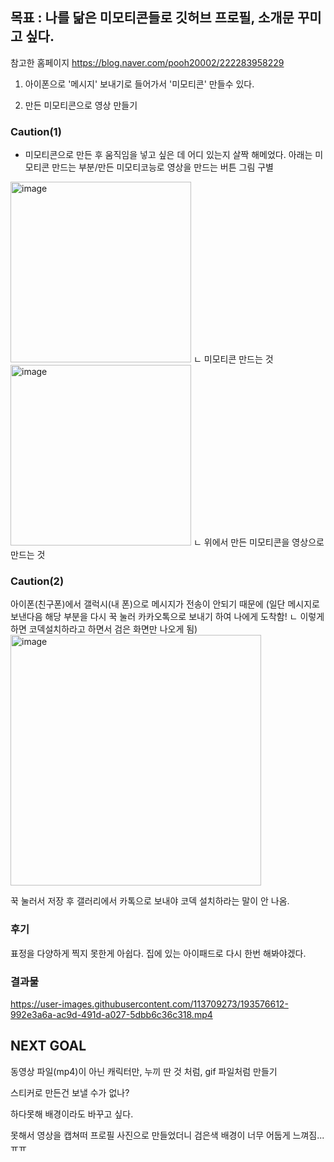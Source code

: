 ## 목표 : 나를 닮은 미모티콘들로 깃허브 프로필, 소개문 꾸미고 싶다.

참고한 홈페이지 https://blog.naver.com/pooh20002/222283958229

1. 아이폰으로 '메시지' 보내기로 들어가서 '미모티콘' 만들수 있다.

2. 만든 미모티콘으로 영상 만들기   


### Caution(1)


+ 미모티콘으로 만든 후 움직임을 넣고 싶은 데 어디 있는지 살짝 해메었다. 아래는 미모티콘 만드는 부분/만든 미모티코능로 영상을 만드는 버튼 그림 구별

<img width="289" alt="image" src="https://user-images.githubusercontent.com/113709273/193573307-742a507b-ed0f-41fb-93fd-e023e620c280.png">
ㄴ 미모티콘 만드는 것

<img width="289" alt="image" src="https://user-images.githubusercontent.com/113709273/193573401-98852c99-790c-4d65-897c-e72d9183966b.png">
ㄴ 위에서 만든 미모티콘을 영상으로 만드는 것

### Caution(2)

아이폰(친구폰)에서 갤럭시(내 폰)으로 메시지가 전송이 안되기 때문에 
(일단 메시지로 보낸다음 해당 부분을 다시 꾹 눌러 카카오톡으로 보내기 하여 나에게 도착함!
ㄴ 이렇게 하면 코덱설치하라고 하면서 검은 화면만 나오게 됨)<img width="401" alt="image" src="https://user-images.githubusercontent.com/113709273/193580605-d78bc0ca-9194-46ee-abb0-4f56fa2181db.png">

꾹 눌러서 저장 후 갤러리에서 카톡으로 보내야 코덱 설치하라는 말이 안 나옴.

### 후기

표정을 다양하게 찍지 못한게 아쉽다.
집에 있는 아이패드로 다시 한번 해봐야겠다.

### 결과물


https://user-images.githubusercontent.com/113709273/193576612-992e3a6a-ac9d-491d-a027-5dbb6c36c318.mp4



## NEXT GOAL


동영상 파일(mp4)이 아닌 캐릭터만, 누끼 딴 것 처럼, gif 파일처럼 만들기 

스티커로 만든건 보낼 수가 없나?

하다못해 배경이라도 바꾸고 싶다. 

못해서 영상을 캡쳐떠 프로필 사진으로 만들었더니 검은색 배경이 너무 어둡게 느껴짐...ㅠㅠ

